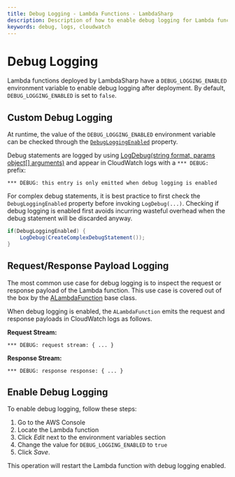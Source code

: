 ```yaml
---
title: Debug Logging - Lambda Functions - LambdaSharp
description: Description of how to enable debug logging for Lambda functions
keywords: debug, logs, cloudwatch
---
```


# Debug Logging

Lambda functions deployed by LambdaSharp have a `DEBUG_LOGGING_ENABLED` environment variable to enable debug logging after deployment. By default, `DEBUG_LOGGING_ENABLED` is set to `false`.

## Custom Debug Logging

At runtime, the value of the `DEBUG_LOGGING_ENABLED` environment variable can be checked through the [`DebugLoggingEnabled`](xref:LambdaSharp.ALambdaFunction.DebugLoggingEnabled) property.

Debug statements are logged by using [LogDebug(string format, params object[] arguments)](xref:LambdaSharp.ALambdaFunction.LogDebug(System.String,Sytem.Object[])) and appear in CloudWatch logs with a `*** DEBUG:` prefix:
```
*** DEBUG: this entry is only emitted when debug logging is enabled
```

For complex debug statements, it is best practice to first check the `DebugLoggingEnabled` property before invoking `LogDebug(...)`. Checking if debug logging is enabled first avoids incurring wasteful overhead when the debug statement will be discarded anyway.

```csharp
if(DebugLoggingEnabled) {
    LogDebug(CreateComplexDebugStatement());
}
```

## Request/Response Payload Logging

The most common use case for debug logging is to inspect the request or response payload of the Lambda function. This use case is covered out of the box by the [ALambdaFunction](xref:LambdaSharp.ALambdaFunction) base class.

When debug logging is enabled, the `ALambdaFunction` emits the request and response payloads in CloudWatch logs as follows.

**Request Stream:**
```
*** DEBUG: request stream: { ... }
```

**Response Stream:**
```
*** DEBUG: response response: { ... }
```

## Enable Debug Logging

To enable debug logging, follow these steps:
1. Go to the AWS Console
1. Locate the Lambda function
1. Click _Edit_ next to the environment variables section
1. Change the value for `DEBUG_LOGGING_ENABLED` to `true`
1. Click _Save_.

This operation will restart the Lambda function with debug logging enabled.

